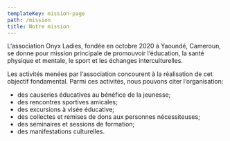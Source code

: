 ```yaml
---
templateKey: mission-page
path: /mission
title: Notre mission
---
```

L‘association Onyx Ladies, fondée en octobre 2020 à Yaoundé, Cameroun, se donne pour mission principale de promouvoir l‘éducation, la santé physique et mentale, le sport et les échanges interculturelles.


Les activités menées par l‘association concourent à la réalisation de cet objectif fondamental. Parmi ces activités, nous pouvons citer l‘organisation:

*  des causeries éducatives au bénéfice de la jeunesse;
* des rencontres sportives amicales;
* des excursions à visée éducative;
* des collectes et remises de dons aux personnes nécessiteuses;
* des séminaires et sessions de formation;
*  des manifestations culturelles.